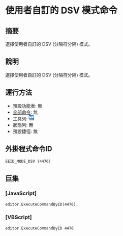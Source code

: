 # 使用者自訂的 DSV 模式命令

## 摘要

選擇使用者自訂的 DSV (分隔符分隔) 模式。

## 說明

選擇使用者自訂的 DSV (分隔符分隔) 模式。

## 運行方法

- 預設功能表: 無
- [全部命令](../tools/all_commands): 無
- 工具列: ![](../../images/dsv.png)
- 狀態列: 無
- 預設捷徑: 無

## 外掛程式命令ID

```
EEID_MODE_DSV (4476)
```

## 巨集

### \[JavaScript\]

```
editor.ExecuteCommandByID(4476);
```

### \[VBScript\]

```
editor.ExecuteCommandByID 4476
```
